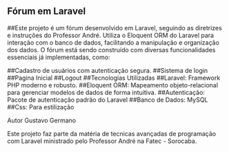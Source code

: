 ## Fórum em Laravel

##Este projeto é um fórum desenvolvido em Laravel, seguindo as diretrizes e instruções do Professor André. Utiliza o Eloquent ORM do Laravel para interação com o banco de dados, facilitando a manipulação e organização dos dados. O fórum está sendo construído com diversas funcionalidades essenciais já implementadas, como:

##Cadastro de usuários com autenticação segura.
##Sistema de login 
##Pagina Inicial
##Logout
##Tecnologias Utilizadas
##Laravel: Framework PHP moderno e robusto.
##Eloquent ORM: Mapeamento objeto-relacional para gerenciar modelos de dados de forma intuitiva.
##Autenticação: Pacote de autenticação padrão do Laravel
##Banco de Dados: MySQL
##Css: Para estilização



Autor
Gustavo Germano

Este projeto faz parte da matéria de tecnicas avançadas de programação com Laravel ministrado pelo Professor André na Fatec - Sorocaba.

